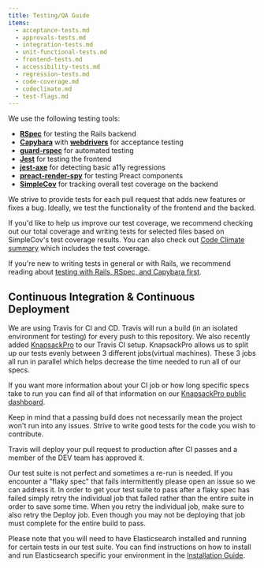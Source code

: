 ```yaml
---
title: Testing/QA Guide
items:
  - acceptance-tests.md
  - approvals-tests.md
  - integration-tests.md
  - unit-functional-tests.md
  - frontend-tests.md
  - accessibility-tests.md
  - regression-tests.md
  - code-coverage.md
  - codeclimate.md
  - test-flags.md
---
```


We use the following testing tools:

- [**RSpec**](http://rspec.info/) for testing the Rails backend
- [**Capybara**](https://github.com/teamcapybara/capybara) with
  [**webdrivers**](https://github.com/titusfortner/webdrivers) for acceptance
  testing
- [**guard-rspec**](https://github.com/guard/guard-rspec) for automated testing
- [**Jest**](https://jestjs.io/) for testing the frontend
- [**jest-axe**](https://github.com/nickcolley/jest-axe) for detecting basic
  a11y regressions
- [**preact-render-spy**](https://github.com/mzgoddard/preact-render-spy) for
  testing Preact components
- [**SimpleCov**](https://github.com/colszowka/simplecov) for tracking overall
  test coverage on the backend

We strive to provide tests for each pull request that adds new features or fixes
a bug. Ideally, we test the functionality of the frontend and the backed.

If you'd like to help us improve our test coverage, we recommend checking out
our total coverage and writing tests for selected files based on SimpleCov's
test coverage results. You can also check out
[Code Climate summary](https://codeclimate.com/github/thepracticaldev/dev.to)
which includes the test coverage.

If you're new to writing tests in general or with Rails, we recommend reading
about
[testing with Rails, RSpec, and Capybara first](https://guides.rubyonrails.org/testing.html).

## Continuous Integration & Continuous Deployment

We are using Travis for CI and CD. Travis will run a build (in an isolated
environment for testing) for every push to this repository. We also recently
added [KnapsackPro](https://knapsackpro.com/) to our Travis CI setup.
KnapsackPro allows us to split up our tests evenly between 3 different
jobs(virtual machines). These 3 jobs all run in parallel which helps decrease
the time needed to run all of our specs.

If you want more information about your CI job or how long specific specs take
to run you can find all of that information on our
[KnapsackPro public dashboard](https://knapsackpro.com/dashboard/organizations/1142/projects/1022/test_suites/1434/builds).

Keep in mind that a passing build does not necessarily mean the project won't
run into any issues. Strive to write good tests for the code you wish to
contribute.

Travis will deploy your pull request to production after CI passes and a member
of the DEV team has approved it.

Our test suite is not perfect and sometimes a re-run is needed. If you encounter
a "flaky spec" that fails intermittently please open an issue so we can address
it. In order to get your test suite to pass after a flaky spec has failed simply
retry the individual job that failed rather than the entire suite in order to
save some time. When you retry the individual job, make sure to also retry the
Deploy job. Even though you may not be deploying that job must complete for the
entire build to pass.

Please note that you will need to have Elasticsearch installed and running for
certain tests in our test suite. You can find instructions on how to install and
run Elasticsearch specific your environment in the
[Installation Guide](/installation).
